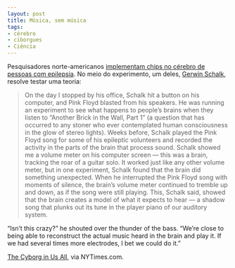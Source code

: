 ```yaml
---
layout: post
title: Música, sem música
tags:
- cérebro
- ciborgues
- Ciência
---
```


Pesquisadores norte-americanos [implementam chips no cérebro de pessoas com epilepsia](http://www.nytimes.com/2011/09/18/magazine/the-cyborg-in-us-all.html?_r=1&ref=technology&pagewanted=all). No meio do experimento, um deles, [Gerwin Schalk](http://www.wadsworth.org/resnres/bios/schalk.htm), resolve testar uma teoria: 

> On the day I stopped by his office, Schalk hit a button on his computer, and Pink Floyd blasted from his speakers. He was running an experiment to see what happens to people’s brains when they listen to “Another Brick in the Wall, Part 1” (a question that has occurred to any stoner who ever contemplated human consciousness in the glow of stereo lights). Weeks before, Schalk played the Pink Floyd song for some of his epileptic volunteers and recorded the activity in the parts of the brain that process sound. Schalk showed me a volume meter on his computer screen — this was a brain, tracking the roar of a guitar solo. It worked just like any other volume meter, but in one experiment, Schalk found that the brain did something unexpected. When he interrupted the Pink Floyd song with moments of silence, the brain’s volume meter continued to tremble up and down, as if the song were still playing. This, Schalk said, showed that the brain creates a model of what it expects to hear — a shadow song that plunks out its tune in the player piano of our auditory system.

“Isn’t this crazy?” he shouted over the thunder of the bass. “We’re close to being able to reconstruct the actual music heard in the brain and play it. If we had several times more electrodes, I bet we could do it.”

[The Cyborg in Us All](http://www.nytimes.com/2011/09/18/magazine/the-cyborg-in-us-all.html?_r=1&ref=technology&pagewanted=all), via NYTimes.com.
